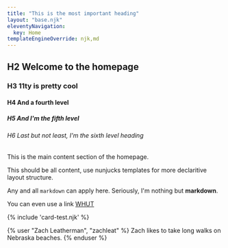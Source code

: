 ```yaml
---
title: "This is the most important heading"
layout: "base.njk"
eleventyNavigation:
  key: Home
templateEngineOverride: njk,md
---
```


## H2 Welcome to the homepage

### H3 11ty is pretty cool

#### H4 And a fourth level

##### H5 And I'm the fifth level

###### H6 Last but not least, I'm the sixth level heading

This is the main content section of the homepage.

This should be all content, use nunjucks templates for more declaritive layout structure.

Any and all `markdown` can apply here. Seriously, I'm nothing but **markdown**.

You can even use a link [WHUT](www.whut.com)

{% include 'card-test.njk' %}

{% user "Zach Leatherman", "zachleat" %}
Zach likes to take long walks on Nebraska beaches.
{% enduser %}

